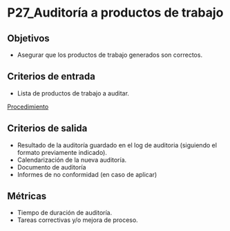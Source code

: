 # P27_Auditoría a productos de trabajo

## Objetivos

- Asegurar que los productos de trabajo generados son correctos.

## Criterios de entrada

- Lista de productos de trabajo a auditar.

[Procedimiento](P27_Auditori%CC%81a%20a%20productos%20de%20trabajo%202cd4f8d60fe544a59d03e3129c4bf376/Procedimiento%20af4905f7197e4fd9870fe372ebeae2d9.csv)

## Criterios de salida

- Resultado de la auditoría guardado en el log de auditoria (siguiendo el formato previamente indicado).
- Calendarización de la nueva auditoría.
- Documento de auditoría
- Informes de no conformidad (en caso de aplicar)

## Métricas

- Tiempo de duración de auditoría.
- Tareas correctivas y/o mejora de proceso.